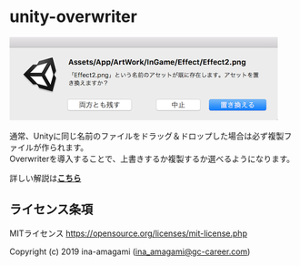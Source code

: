# unity-overwriter

<img src="example.png" width="472px">
  
通常、Unityに同じ名前のファイルをドラッグ＆ドロップした場合は必ず複製ファイルが作られます。  
Overwriterを導入することで、上書きするか複製するか選べるようになります。  
  
詳しい解説は[**こちら**](https://gc-career.com/tech-blog/overwriter/)

## ライセンス条項

MITライセンス
https://opensource.org/licenses/mit-license.php  
  
Copyright (c) 2019 ina-amagami (ina_amagami@gc-career.com)
